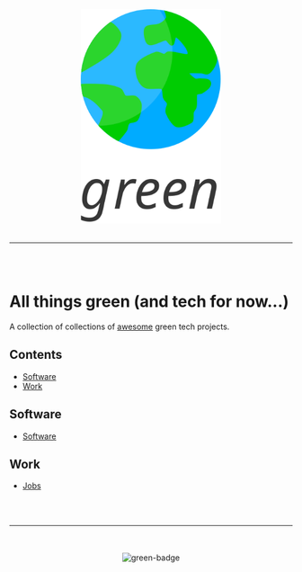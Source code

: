 <div align="center">
    <img src="media/logo.svg" width="250" alt="green-logo">
    <br>
    <br>
    <hr>
    <br>
    <br>
</div>

# All things green (and tech for now...)

A collection of collections of [awesome](https://github.com/sindresorhus/awesome) green tech projects.

## Contents

- [Software](#software)
- [Work](#work)

## Software

- [Software](https://github.com/creimers/green-software)

## Work

- [Jobs](https://github.com/creimers/green-jobs)

<div align="center">
    <br>
    <br>
    <hr>
    <br>
    <br>
    <img src="https://furtive-hope.surge.sh/badge.svg" alt="green-badge">
</div>
